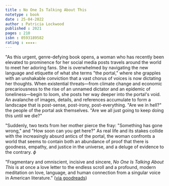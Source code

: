 ```yaml
---
title : No One Is Talking About This
notetype : book
date : 25-04-2022
author : Patricia Lockwood
published : 2021
pages : 210
isbn : 0593189582
rating : ★★★★☆
---
```


"As this urgent, genre-defying book opens, a woman who has recently been elevated to prominence for her social media posts travels around the world to meet her adoring fans. She is overwhelmed by navigating the new language and etiquette of what she terms "the portal," where she grapples with an unshakable conviction that a vast chorus of voices is now dictating her thoughts. When existential threats—from climate change and economic precariousness to the rise of an unnamed dictator and an epidemic of loneliness—begin to loom, she posts her way deeper into the portal's void. An avalanche of images, details, and references accumulate to form a landscape that is post-sense, post-irony, post-everything. "Are we in hell?" the people of the portal ask themselves. "Are we all just going to keep doing this until we die?"  
  
"Suddenly, two texts from her mother pierce the fray: "Something has gone wrong," and "How soon can you get here?" As real life and its stakes collide with the increasingly absurd antics of the portal, the woman confronts a world that seems to contain both an abundance of proof that there is goodness, empathy, and justice in the universe, and a deluge of evidence to the contrary.  $\phi$

"Fragmentary and omniscient, incisive and sincere, _No One Is Talking About This_ is at once a love letter to the endless scroll and a profound, modern meditation on love, language, and human connection from a singular voice in American literature." ([via goodreads](https://www.goodreads.com/book/show/53733106-no-one-is-talking-about-this))
